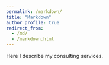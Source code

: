 ```yaml
---
permalink: /markdown/
title: "Markdown"
author_profile: true
redirect_from: 
  - /md/
  - /markdown.html
---
```


Here I describe my consulting services.
